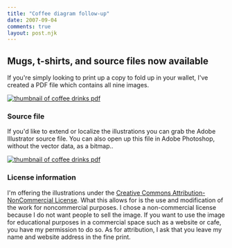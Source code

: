 ```yaml
---
title: "Coffee diagram follow-up"
date: 2007-09-04
comments: true
layout: post.njk
---
```


<h2 class="page-subtitle">Mugs, t-shirts, and source files now available</h2>

 [1]: http://www.cafepress.com/lokesh
 [2]: http://cafepress.com/lokesh
 [3]: http://www.cafepress.com/lokesh.166716863

If you're simply looking to print up a copy to fold up in your wallet, I've created a PDF file which contains all nine images.

<a href="/media/posts/coffee-diagram-follow-up/9_cups_of_coffee_diagram.pdf">
  <img src="/media/posts/coffee-diagram-follow-up/coffee-drinks-pdf-icon.png" alt="thumbnail of coffee drinks pdf"  />
</a>

### Source file

If you'd like to extend or localize the illustrations you can grab the Adobe Illustrator source file. You can also open up this file in Adobe Photoshop, without the vector data, as a bitmap..

<a href="/media/posts/coffee-diagram-follow-up/9_cups_of_coffee_diagram.ai">
  <img src="/media/posts/coffee-diagram-follow-up/coffee-drinks-ai-icon.png" alt="thumbnail of coffee drinks pdf" />
</a>

### License information

I'm offering the illustrations under the [Creative Commons Attribution-NonCommercial License][4]. What this allows for is the use and modification of the work for noncommercial purposes. I chose a non-commercial license because I do not want people to sell the image. If you want to use the image for educational purposes in a commercial space such as a website or cafe, you have my permission to do so. As for attribution, I ask that you leave my name and website address in the fine print.

 [4]: http://creativecommons.org/licenses/by-nc/3.0/
